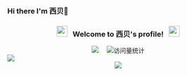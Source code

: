 ### Hi there I'm 西贝👋

<!--
**qingyunjianying/qingyunjianying** is a ✨ _special_ ✨ repository because its `README.md` (this file) appears on your GitHub profile.

Here are some ideas to get you started:

- 🔭 I’m currently working on ...
- 🌱 I’m currently learning ...
- 👯 I’m looking to collaborate on ...
- 🤔 I’m looking for help with ...
- 💬 Ask me about ...
- 📫 How to reach me: ...
- 😄 Pronouns: ...
- ⚡ Fun fact: ...
-->
<h3 align="center">
  <img src="https://emoji.discord.st/emojis/768b108d-274f-4f44-a634-8477b16efce7.gif" width="25">
  &nbsp; Welcome to 西贝's profile! &nbsp;
  <img src="https://emoji.discord.st/emojis/768b108d-274f-4f44-a634-8477b16efce7.gif" width="25">
</h3>
  <!-- profile logo 个人资料徽标 -->
  <div align="center">
    <a href="https://www.imghespersonalwebsite.top/"><img src="https://img.shields.io/badge/Website-博客-blue" /></a>&emsp;
    <!-- visitor statistics logo 访客数统计徽标 -->
    <img src="https://komarev.com/ghpvc/?username=qingyunjianying&label=Views&color=0e75b6&style=flat" alt="访问量统计" />
  </div>

  <!-- Snake Code Contribution Map 贪吃蛇代码贡献图 -->
  <img src="https://cdn.jsdelivr.net/gh/qingyunjianying/qingyunjianying/profile-snake-contrib/github-contribution-grid-snake-dark.svg" />

</div>

<div align="center">
  <img  src="https://github-profile-trophy.vercel.app/?username=qingyunjianying&theme=gruvbox&row=1&column=7&no-frame=true&no-bg=true" />
</div>
